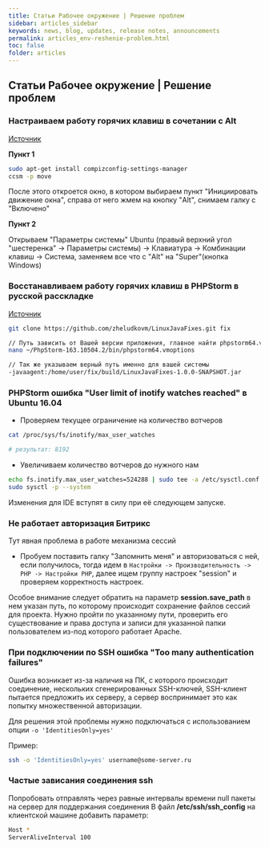 ```yaml
---
title: Статьи Рабочее окружение | Решение проблем
sidebar: articles_sidebar
keywords: news, blog, updates, release notes, announcements
permalink: articles_env-reshenie-problem.html
toc: false
folder: articles
---
```


## Статьи Рабочее окружение | Решение проблем

### Настраиваем работу горячих клавиш в сочетании с Alt

[Источник](https://askubuntu.com/questions/521423/how-can-i-disable-altclick-window-dragging/521447#521447)

**Пункт 1**

```bash
sudo apt-get install compizconfig-settings-manager
ccsm -p move
```
После этого откроется окно, в котором выбираем пункт "Инициировать движение окна", справа от него жмем на кнопку "Alt<Button1>", снимаем галку с "Включено"

**Пункт 2**

Открываем "Параметры системы" Ubuntu (правый верхний угол "шестеренка" -> Параметры системы) -> Клавиатура -> Комбинации клавиш -> Система, заменяем все что с "Alt" на "Super"(кнопка Windows)


### Восстанавливаем работу горячих клавиш в PHPStorm в русской расскладке

[Источник](https://www.kobzarev.com/soft/chinim-goryachie-klavishi-phpstorm-v-russkoy-raskladke-pod-ubuntu/)

```bash
git clone https://github.com/zheludkovm/LinuxJavaFixes.git fix

// Путь зависить от Вашей версии приложения, главное найти phpstorm64.vmoptions
nano ~/PhpStorm-163.10504.2/bin/phpstorm64.vmoptions

// Так же указываем верный путь именно для вашей системы
-javaagent:/home/user/fix/build/LinuxJavaFixes-1.0.0-SNAPSHOT.jar
```

### PHPStorm ошибка "User limit of inotify watches reached" в Ubuntu 16.04

* Проверяем текущее ограничение на количество вотчеров

```bash
cat /proc/sys/fs/inotify/max_user_watches

# результат: 8192
```

* Увеличиваем количество вотчеров до нужного нам

```bash
echo fs.inotify.max_user_watches=524288 | sudo tee -a /etc/sysctl.conf
sudo sysctl -p --system
```

Изменения для IDE вступят в силу при её следующем запуске.

### Не работает авторизация Битрикс

Тут явная проблема в работе механизма сессий

* Пробуем поставить галку "Запомнить меня" и авторизоваться с ней, если получилось, тогда идем в ```Настройки -> Производительность -> PHP -> Настройки PHP```, далее ищем группу настроек "session" и проверяем корректность настроек.

Особое внимание следует обратить на параметр **session.save_path** в нем указан путь, по которому происходит сохранение файлов сессий для проекта. Нужно пройти по указанному пути, проверить его существование и права доступа и записи для указанной папки пользователем из-под которого работает Apache.

### При подключении по SSH ошибка "Too many authentication failures"

Ошибка возникает из-за наличия на ПК, с которого происходит соединение, нескольких сгенерированных SSH-ключей, SSH-клиент пытается предложить их серверу, а сервер воспринимает это как попытку множественной авторизации.

Для решения этой проблемы нужно подключаться с использованием опции ```-o 'IdentitiesOnly=yes'```

Пример:

```sh
ssh -o 'IdentitiesOnly=yes' username@some-server.ru
```

### Частые зависания соединения ssh

Попробовать отправлять через равные интервалы времени null пакеты на сервер для поддержания соединения
В файл **/etc/ssh/ssh_config** на клиентской машине добавить параметр:

```sh
Host *
ServerAliveInterval 100
```


